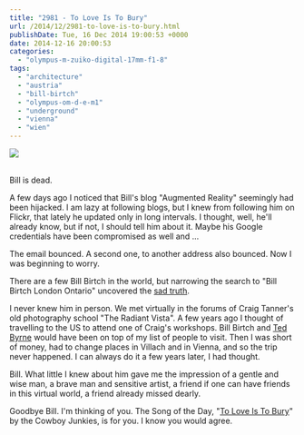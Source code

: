 ```yaml
---
title: "2981 - To Love Is To Bury"
url: /2014/12/2981-to-love-is-to-bury.html
publishDate: Tue, 16 Dec 2014 19:00:53 +0000
date: 2014-12-16 20:00:53
categories: 
  - "olympus-m-zuiko-digital-17mm-f1-8"
tags: 
  - "architecture"
  - "austria"
  - "bill-birtch"
  - "olympus-om-d-e-m1"
  - "underground"
  - "vienna"
  - "wien"
---
```

<div class="container">
<div class="center"><a target="_blank" href="https://d25zfm9zpd7gm5.cloudfront.net/1200x1200/2014/20141207_161952_lr.jpg"><img src="https://d25zfm9zpd7gm5.cloudfront.net/0600x0600/2014/20141207_161952_lr.jpg" /></a></div>
</div>
<br />

Bill is dead. 

A few days ago I noticed that Bill's blog "Augmented Reality" seemingly had been hijacked. I am lazy at following blogs, but I knew from following him on Flickr, that lately he updated only in long intervals. I thought, well, he'll already know, but if not, I should tell him about it. Maybe his Google credentials have been compromised as well and ...

The email bounced. A second one, to another address also bounced. Now I was beginning to worry. 

There are a few Bill Birtch in the world, but narrowing the search to "Bill Birtch London Ontario" uncovered the <a href="http://www.londoncremation.com/obituaries/?ref_cID=71&bID=1753&dd_asId=2713" target="_blank">sad truth</a>.

I never knew him in person. We met virtually in the forums of Craig Tanner's old photography school "The Radiant Vista". A few years ago I thought of travelling to the US to attend one of Craig's workshops. Bill Birtch and <a href="http://imagefiction.blogspot.com/" target="_blank">Ted Byrne</a> would have been on top of my list of people to visit. Then I was short of money, had to change places in Villach and in Vienna, and so the trip never happened. I can always do it a few years later, I had thought.

Bill. What little I knew about him gave me the impression of a gentle and wise man, a brave man and sensitive artist, a friend if one can have friends in this virtual world, a friend already missed dearly.

Goodbye Bill. I'm thinking of you. The Song of the Day, "<a href="https://www.youtube.com/watch?v=I4hKmQpcT1k" target="_blank">To Love Is To Bury</a>" by the Cowboy Junkies, is for you. I know you would agree.
